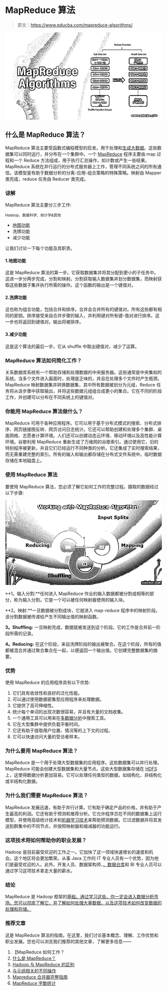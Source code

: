 # MapReduce 算法

> 原文：<https://www.educba.com/mapreduce-algorithms/>

![MapReduce Algorithms](img/a540e3513d84060c7eb4a51082d40d2b.png)



## 什么是 MapReduce 算法？

MapReduce 算法主要受函数式编程模型的启发。用于处理和[生成大数据](https://www.educba.com/what-is-big-data/)。这些数据集可以同时运行，并分布在一个集群中。一个 [MapReduce](https://www.educba.com/what-is-mapreduce/) 程序主要由 map 过程和一个 Reduce 方法组成，用于执行汇总操作，如计数或产生一些结果。MapReduce 系统在并行运行的分布式服务器上工作，管理不同系统之间的所有通信。该模型是有助于数据分析的分离-应用-组合策略的特殊策略。映射由 Mapper 类完成，reduce 任务由 Reducer 类完成。

### 谅解

MapReduce 算法主要分三步工作:

<small>Hadoop、数据科学、统计学&其他</small>

*   [地图功能](https://www.educba.com/javascript-map-function/)
*   洗牌功能
*   减少功能

让我们讨论一下每个功能及其职责。

#### 1.地图功能

这是 MapReduce 算法的第一步。它获取数据集并将其分配到更小的子任务中。这进一步分两步完成，分割和映射。分割获取输入数据集并划分数据集，而映射获取这些数据子集并执行所需的操作。这个函数的输出是一个键值对。

#### 2.洗牌功能

这也称为组合功能，包括合并和排序。合并会合并所有的键值对。所有这些都有相同的密钥。排序接受来自合并步骤的输入，并利用键对所有键-值对进行排序。这一步也将返回到键值对。输出将被排序。

#### 3.减少功能

这是这个算法的最后一步。它从 shuffle 中取出键值对，减少了运算。

### MapReduce 算法如何简化工作？

关系数据库系统有一个帮助存储和处理数据的中央服务器。这些通常是中央集权的系统。当多个文件进入画面时，处理是乏味的，并且在处理多个文件时产生瓶颈。MapReduce 映射数据集并转换数据集，其中所有数据被划分为元组，Reduce 任务将从该步骤中获取输出，并将这些数据元组组合成更小的集合。它在不同的阶段工作，并创建可以分布在不同系统上的键值对。

### 你能用 MapReduce 算法做什么？

MapReduce 可用于各种应用程序。它可以用于基于分布式模式的搜索、分布式排序、网页链接图反转、网页访问日志统计。它还可以帮助创建和处理多个集群、桌面网格、志愿者计算环境。人们还可以创建动态云环境、移动环境以及高性能计算环境。谷歌利用 MapReduce 重新生成了万维网的谷歌索引。通过使用它，旧的特别程序被更新，并且它们已经运行不同种类的分析。它还集成了实时搜索结果，而无需重建完整的索引。所有的输入和输出都存储在分布式文件系统中。临时数据存储在本地磁盘上。

### 使用 MapReduce 算法

要使用 MapReduce 算法，您必须了解它如何工作的完整过程。摄取的数据经过以下步骤:

![mapreduce algorithms](img/efe832bcb9856bc710f69fdd19e0966b.png)



**1。输入分割:**任何进入 MapReduce 作业的输入数据都被分割成相等的部分，称为输入分割。它是一个可以被任何映射器使用的输入块。

**2。映射:**一旦数据被分割成块，它就进入 map-reduce 程序中的映射阶段。该分割数据被传递给产生不同输出值的映射函数。

**3。Shuffling:** 一旦映射完成，数据就被发送到这个阶段。它的工作是合并前一阶段所需的记录。

**4。Reducing:** 在这个阶段，来自洗牌阶段的输出被聚合。在这个阶段，所有的值都被混合并通过聚合集合在一起，以便返回一个输出值。它创建完整数据集的摘要。

### 优势

使用 MapReduce 的应用程序具有以下优势:

1.  它们具有收敛性和良好的泛化性能。
2.  可以通过使用数据密集型应用程序来处理数据。
3.  它提供了高可伸缩性。
4.  统计每个单词的出现次数很容易，并且有大量的文档收集。
5.  一个通用工具可以用来在[多数据分析](https://www.educba.com/data-analysis-techniques/)中搜索工具。
6.  它在大型集群中提供负载平衡时间。
7.  它还有助于提取用户位置、情况等的上下文的过程。
8.  它可以快速访问大量的受访者样本。

### 为什么要用 MapReduce 算法？

MapReduce 是一个用于处理大型数据集的应用程序。这些数据集可以并行处理。MapReduce 可能会创建大型数据集和大量节点。这些大型数据集存储在 [HDFS](https://www.educba.com/what-is-hdfs/) 上，这使得数据分析更加容易。它可以处理任何类型的数据，如结构化、非结构化或半结构化数据。

### 为什么我们需要 MapReduce 算法？

MapReduce 发展迅速，有助于并行计算。它有助于确定产品的价格，并有助于产生最高的利润。它还有助于预测和推荐分析。它允许程序员在不同的数据集上运行模型，并使用高级统计技术和[机器学习技术](https://www.educba.com/machine-learning-techniques/)来帮助预测数据。它过滤数据并将其发送到群集中的不同节点，并按照映射器和缩减器的功能运行。

### 这项技术将如何帮助你的职业发展？

Hadoop 是目前最受欢迎的工作之一。它加快了这一领域快速增长的速度和机会。这个地区将会更加繁荣。从事 Java 工作的 IT 专业人员有一个优势，因为他们是最受欢迎的人。此外，开发人员、数据架构师、[、数据仓库](https://www.educba.com/benefits-of-data-warehouse/)和 BI 专业人员可以通过学习这项技术拿走大量的薪水。

### 结论

MapReduce 是 Hadoop 框架的[基础。通过学习这些，你一定会进入数据分析市场。您可以彻底了解它，并了解如何处理大量数据，以及这项技术如何改变数据的处理和存储。](https://www.educba.com/hadoop-framework/)

### 推荐文章

这是 MapReduce 算法的指南。在这里，我们讨论基本概念、理解、工作优势和职业发展。您也可以浏览我们推荐的其他文章，了解更多信息——

1.  【MapReduce 如何工作？
2.  [什么是 MapReduce？](https://www.educba.com/what-is-mapreduce/)
3.  [Hadoop 与 MapReduce 的区别](https://www.educba.com/hadoop-vs-mapreduce/)
4.  [与元组相关的不同操作](https://www.educba.com/tuples-in-python/)
5.  [Mapreduce 合并器完整指南](https://www.educba.com/mapreduce-combiner/)
6.  [MapReduce 字数统计](https://www.educba.com/mapreduce-word-count/)





